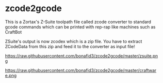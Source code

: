 # zcode2gcode

This is a Zortax's Z-Suite toolpath file called zcode converter to standard gcode commands which can be printed with rep-rap like machines such as CraftBot

ZSuite's output is now zcodex which is a zip file.
You have to extract ZCodeData from this zip and feed it to the converter as input file!

https://raw.githubusercontent.com/bonafid3/zcode2gcode/master/zsuite.png

https://raw.githubusercontent.com/bonafid3/zcode2gcode/master/craftware.png
